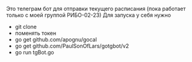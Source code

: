 Это телеграм бот для отправки текущего расписания (пока работает только с моей группой РИБО-02-23)
Для запуска у себя нужно
- git clone
- поменять токен
- go get github.com/apognu/gocal
- go get github.com/PaulSonOfLars/gotgbot/v2
- go run tgBot.go
